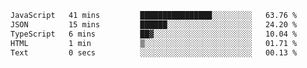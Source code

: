 
<!--START_SECTION:waka-->

```txt
JavaScript   41 mins         ████████████████░░░░░░░░░   63.76 %
JSON         15 mins         ██████░░░░░░░░░░░░░░░░░░░   24.20 %
TypeScript   6 mins          ██▓░░░░░░░░░░░░░░░░░░░░░░   10.04 %
HTML         1 min           ▒░░░░░░░░░░░░░░░░░░░░░░░░   01.71 %
Text         0 secs          ░░░░░░░░░░░░░░░░░░░░░░░░░   00.13 %
```

<!--END_SECTION:waka-->
